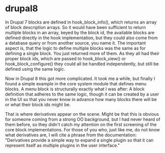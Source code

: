 # drupal8

In Drupal 7 blocks are defined in hook_block_info(), which returns an array of block description arrays. So it would have been sufficient to return multiple blocks in an array, keyed by the block id,
the available blocks are defined directly in the hook implementation, but they could also come from a database query or from another source, you name it. The important aspect is, that the logic to define multiple blocks was the same as for defining a single block. You just returned more of them. As they all had their proper block ids, which are passed to hook_block_view() or hook_block_configure() they could all be handled independently, but still be defined using the same logic.


Now in Drupal 8 this got more complicated. It took me a while, but finally I found a simple example in the core system module that defines menu blocks. A menu block is structurally exactly what I was after: A block definition that adheres to the same logic, though it can be created by a user in the UI so that you never know in advance how many blocks there will be or what their block ids might be.

That is where derivatives appear on the scene. Might be that this is obvious for someone coming from a strong OO background, but I had never heard of them before, so they didn't catch my attention on the first screening of the core block implementations. For those of you who, just like me, do not know what derivatives are, I will cite a phrase from the documentation:
"Derivatives provide a simple way to expand a single plugin so that it can represent itself as multiple plugins in the user interface."


